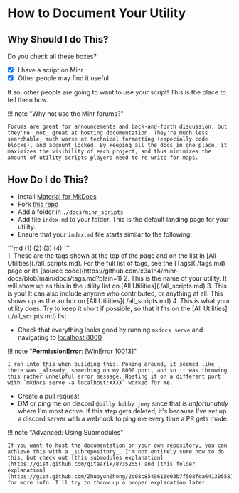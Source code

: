 # How to Document Your Utility

## Why Should I do This?

Do you check all these boxes?

 - [x] I have a script on Minr
 - [x] Other people may find it useful

If so, other people are going to want to use your script! This is the place to tell them how.

!!! note "Why not use the Minr forums?"

    Forums are great for announcements and back-and-forth discussion, but they're _not_ great at hosting documentation. They're much less searchable, much worse at technical formatting (especially code blocks), and account locked. By keeping all the docs in one place, it maximizes the visibility of each project, and thus minimizes the amount of utility scripts players need to re-write for maps.

## How Do I do This?

- Install [Material for MkDocs](https://squidfunk.github.io/mkdocs-material/)
- Fork [this repo](https://github.com/x3a1n4/minr-docs)
- Add a folder in `./docs/minr_scripts`
- Add file `index.md` to your folder. This is the default landing page for your utility.
- Ensure that your `index.md` file starts similar to the following:

<div class="annotate breakword" markdown>
```md
<!-- minrdocs:display scripting --> <!-- minrdocs:display msc --> <!-- minrdocs:display github https://github.com/x3a1n4/minr --> (1)
<!-- minrscript:name StringHashMap --> (2)
<!-- minrscript:author eggshells --> (3)
<!-- minrscript:description A small implementation of string:string hashmaps in minr --> (4)
```
</div>
1.  These are the tags shown at the top of the page and on the list in [All Utilities](./all_scripts.md). For the full list of tags, see the [Tags](./tags.md) page or its [source code](https://github.com/x3a1n4/minr-docs/blob/main/docs/tags.md?plain=1)
2.  This is the name of your utility. It will show up as this in the utility list on [All Utilities](./all_scripts.md)
3.  This is you! It can also include anyone who contributed, or anything at all. This shows up as the author on [All Utilities](./all_scripts.md)
4.  This is what your utility does. Try to keep it short if possible, so that it fits on the [All Utilities](./all_scripts.md) list

- Check that everything looks good by running `mkdocs serve` and navigating to [localhost:8000](localhost:8000)

!!! note "**PermissionError**: [WinError 10013]"

    I ran into this when building this. Poking around, it seemed like there was _already_ something on my 8000 port, and so it was throwing this rather unhelpful error message. Hosting it on a different port with `mkdocs serve -a localhost:XXXX` worked for me.

- Create a pull request 
- DM or ping me on discord `@billy bobby joey` since that is _unfortunately_ where I'm most active. If this step gets deleted, it's because I've set up a discord server with a webhook to ping me every time a PR gets made. 

!!! note "Advanced: Using Submodules"

    If you want to host the documentation on your own repository, you can achieve this with a _subrepository_. I'm not entirely sure how to do this, but check out [this submodules explanation](https://gist.github.com/gitaarik/8735255) and [this folder explanation](https://gist.github.com/ZhuoyunZhong/2c08c8549616e03b7f508fea64130558) for more info. I'll try to throw up a proper explanation later.